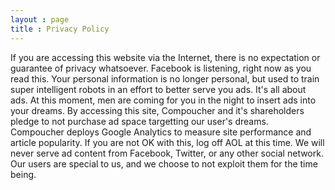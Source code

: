 ```yaml
---
layout : page
title : Privacy Policy
---
```


<article class="cf pa3 pr4-ns ph5-ns ph3">
  <div class="fl w-100 w-50-ns pa3 f5 lh-copy measure">
   If you are accessing this website via the Internet, there is no expectation
   or guarantee of privacy whatsoever. Facebook is listening, right now as you
   read this. Your personal information is no longer personal, but used to
   train super intelligent robots in an effort to better serve you ads. It's
   all about ads. At this moment, men are coming for you in the night to insert
   ads into your dreams. By accessing this site, Compoucher and
   it's shareholders pledge to not purchase ad space targetting our user's
   dreams.
  </div>
  
  <div class="fl w-100 w-50-ns pa3 f5 lh-copy measure">
   Compoucher deploys Google Analytics to measure site performance and article
   popularity. If you are not OK with this, log off AOL at this time. We will
   never serve ad content from Facebook, Twitter, or any other social
   network. Our users are special to us, and we choose to not exploit them for
   the time being.
   
   </div>
</article>
